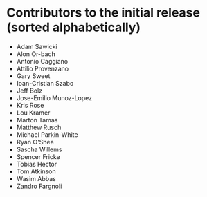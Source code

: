 <!--
- Copyright (c) 2019, Arm Limited and Contributors
-
- SPDX-License-Identifier: Apache-2.0
-
- Licensed under the Apache License, Version 2.0 the "License";
- you may not use this file except in compliance with the License.
- You may obtain a copy of the License at
-
-     http://www.apache.org/licenses/LICENSE-2.0
-
- Unless required by applicable law or agreed to in writing, software
- distributed under the License is distributed on an "AS IS" BASIS,
- WITHOUT WARRANTIES OR CONDITIONS OF ANY KIND, either express or implied.
- See the License for the specific language governing permissions and
- limitations under the License.
-
-->

# Contributors to the initial release (sorted alphabetically)

* Adam Sawicki
* Alon Or-bach
* Antonio Caggiano
* Attilio Provenzano
* Gary Sweet
* Ioan-Cristian Szabo
* Jeff Bolz
* Jose-Emilio Munoz-Lopez
* Kris Rose
* Lou Kramer
* Marton Tamas
* Matthew Rusch
* Michael Parkin-White
* Ryan O'Shea
* Sascha Willems
* Spencer Fricke
* Tobias Hector
* Tom Atkinson
* Wasim Abbas
* Zandro Fargnoli
